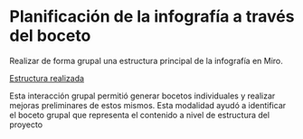 # Planificación de la infografía a través del boceto



Realizar de forma grupal una estructura principal de la infografía en Miro.

[Estructura realizada](https://miro.com/app/board/o9J_lAF-N9E=/)

Esta interacción grupal permitió generar bocetos individuales y realizar mejoras preliminares de estos mismos. Esta modalidad ayudó a identificar el boceto grupal que representa el contenido a nivel de estructura del proyecto



